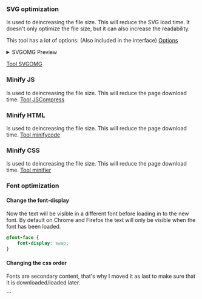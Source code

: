 ### SVG optimization
Is used to deincreasing the file size. This will reduce the SVG load time.
It doesn't only optimize the file size, but it can also increase the readability. 

This tool has a lot of options: (Also included in the interface)
[Options](https://github.com/svg/svgo#what-it-can-do)

<details>
    <summary>SVGOMG Preview</summary>
    <img src="https://iiyama12.github.io/performance-matters/readme-content/SVGOMG.png" alt="svg omg interface">
</details>

[Tool SVGOMG](https://jakearchibald.github.io/svgomg/)

### Minify JS
Is used to deincreasing the file size. This will reduce the page download time.
[Tool JSCompress](https://jscompress.com/)

### Minify HTML
Is used to deincreasing the file size. This will reduce the page download time.
[Tool minifycode](http://minifycode.com/html-minifier/)


### Minify CSS
Is used to deincreasing the file size. This will reduce the page download time.
[Tool minifier](https://www.minifier.org/)

### Font optimization

#### Change the font-display

Now the text will be visible in a different font before loading in to the new font. By default on Chrome and Firefox the text will only be visible when the font has been loaded.

```CSS
@font-face {
    font-display: swap;
}
```

#### Changing the css order
Fonts are secondary content, that's why I moved it as last to make sure that it is downloaded/loaded later.

<!-- <link href="/dist/css/fonts.css" rel="stylesheet">  -->
<link href="/dist/css/bootstrap.css" rel="stylesheet">
<link href="/assets/css/src/docs.css" rel="stylesheet">

<!-- \/ -->

<link href="/dist/css/fonts.css" rel="stylesheet">
```



